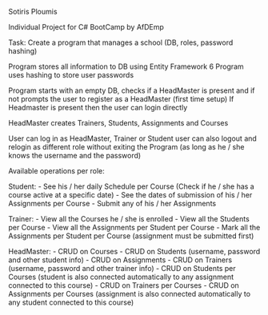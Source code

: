 ﻿Sotiris Ploumis

Individual Project for C# BootCamp by AfDEmp

Task: Create a program that manages a school (DB, roles, password hashing)

Program stores all information to DB using Entity Framework 6
Program uses hashing to store user passwords

Program starts with an empty DB, checks if a HeadMaster is present and if not
prompts the user to register as a HeadMaster (first time setup)
If Headmaster is present then the user can login directly

HeadMaster creates Trainers, Students, Assignments and Courses

User can log in as HeadMaster, Trainer or Student
user can also logout and relogin as different role without exiting the Program
(as long as he / she knows the username and the password)

Available operations per role:

Student:
	- See his / her daily Schedule per Course (Check if he / she has a course active at a specific date)
	- See the dates of submission of his / her Assignments per Course
	- Submit any of his / her Assignments

Trainer:
	- View all the Courses he / she is enrolled 
	- View all the Students per Course
	- View all the Assignments per Student per Course
	- Mark all the Assignments per Student per Course (assignment must be submitted first)

HeadMaster:
	- CRUD on Courses
	- CRUD on Students (username, password and other student info)
	- CRUD on Assignments
	- CRUD on Trainers (username, password and other trainer info)
	- CRUD on Students per Courses (student is also connected automatically to any assignment connected to this course)
	- CRUD on Trainers per Courses
	- CRUD on Assignments per Courses (assignment is also connected automatically to any student connected to this course)
	